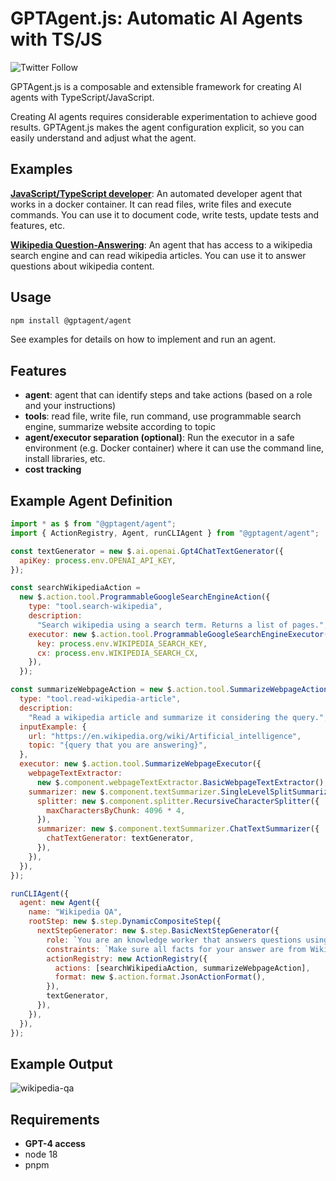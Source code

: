 # GPTAgent.js: Automatic AI Agents with TS/JS

![Twitter Follow](https://img.shields.io/twitter/follow/lgrammel?style=social)

GPTAgent.js is a composable and extensible framework for creating AI agents with TypeScript/JavaScript.

Creating AI agents requires considerable experimentation to achieve good results.
GPTAgent.js makes the agent configuration explicit, so you can easily understand and adjust what the agent.

## Examples

**[JavaScript/TypeScript developer](https://github.com/lgrammel/gptagent.js/tree/main/examples/javascript-developer)**:
An automated developer agent that works in a docker container.
It can read files, write files and execute commands.
You can use it to document code, write tests, update tests and features, etc.

**[Wikipedia Question-Answering](https://github.com/lgrammel/gptagent.js/tree/main/examples/wikipedia-qa)**:
An agent that has access to a wikipedia search engine and can read wikipedia articles. You can use it to answer questions about wikipedia content.

## Usage

```sh
npm install @gptagent/agent
```

See examples for details on how to implement and run an agent.

## Features

- **agent**: agent that can identify steps and take actions (based on a role and your instructions)
- **tools**: read file, write file, run command, use programmable search engine, summarize website according to topic
- **agent/executor separation (optional)**: Run the executor in a safe environment (e.g. Docker container) where it can use the command line, install libraries, etc.
- **cost tracking**

## Example Agent Definition

```js
import * as $ from "@gptagent/agent";
import { ActionRegistry, Agent, runCLIAgent } from "@gptagent/agent";

const textGenerator = new $.ai.openai.Gpt4ChatTextGenerator({
  apiKey: process.env.OPENAI_API_KEY,
});

const searchWikipediaAction =
  new $.action.tool.ProgrammableGoogleSearchEngineAction({
    type: "tool.search-wikipedia",
    description:
      "Search wikipedia using a search term. Returns a list of pages.",
    executor: new $.action.tool.ProgrammableGoogleSearchEngineExecutor({
      key: process.env.WIKIPEDIA_SEARCH_KEY,
      cx: process.env.WIKIPEDIA_SEARCH_CX,
    }),
  });

const summarizeWebpageAction = new $.action.tool.SummarizeWebpageAction({
  type: "tool.read-wikipedia-article",
  description:
    "Read a wikipedia article and summarize it considering the query.",
  inputExample: {
    url: "https://en.wikipedia.org/wiki/Artificial_intelligence",
    topic: "{query that you are answering}",
  },
  executor: new $.action.tool.SummarizeWebpageExecutor({
    webpageTextExtractor:
      new $.component.webpageTextExtractor.BasicWebpageTextExtractor(),
    summarizer: new $.component.textSummarizer.SingleLevelSplitSummarizer({
      splitter: new $.component.splitter.RecursiveCharacterSplitter({
        maxCharactersByChunk: 4096 * 4,
      }),
      summarizer: new $.component.textSummarizer.ChatTextSummarizer({
        chatTextGenerator: textGenerator,
      }),
    }),
  }),
});

runCLIAgent({
  agent: new Agent({
    name: "Wikipedia QA",
    rootStep: new $.step.DynamicCompositeStep({
      nextStepGenerator: new $.step.BasicNextStepGenerator({
        role: `You are an knowledge worker that answers questions using Wikipedia content.`,
        constraints: `Make sure all facts for your answer are from Wikipedia articles that you have read.`,
        actionRegistry: new ActionRegistry({
          actions: [searchWikipediaAction, summarizeWebpageAction],
          format: new $.action.format.JsonActionFormat(),
        }),
        textGenerator,
      }),
    }),
  }),
});
```

## Example Output

![wikipedia-qa](https://github.com/lgrammel/gptagent.js/raw/main/examples/wikipedia-qa/screenshot/wikipedia-qa-001.png)

## Requirements

- **GPT-4 access**
- node 18
- pnpm
